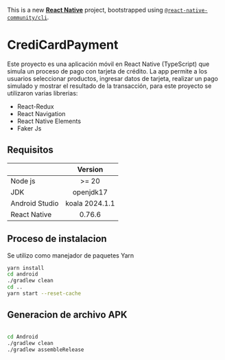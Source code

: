 This is a new [**React Native**](https://reactnative.dev) project, bootstrapped using [`@react-native-community/cli`](https://github.com/react-native-community/cli).


# CrediCardPayment

Este proyecto es una aplicación móvil en React Native (TypeScript) que simula un proceso de pago con tarjeta de crédito. La app permite a los usuarios seleccionar productos, ingresar datos de tarjeta, realizar un pago simulado y mostrar el resultado de la transacción, para  este proyecto se utilizaron varias librerias:

* React-Redux
* React Navigation
* React Native Elements
* Faker Js 


## Requisitos
|  | Version | 
|:----------|:------: |
| Node js     | >= 20   |
| JDK     | openjdk17   |
| Android Studio     | koala 2024.1.1   |
| React Native     | 0.76.6   |

## Proceso de instalacion
Se utilizo como manejador de paquetes Yarn 
```bash
yarn install
cd android 
./gradlew clean
cd ..
yarn start --reset-cache
```
## Generacion de archivo APK

```bash

cd Android 
./gradlew clean
./gradlew assembleRelease
```